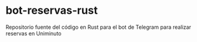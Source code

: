 # bot-reservas-rust

Repositorio fuente del código en Rust para el bot de Telegram para realizar reservas en Uniminuto